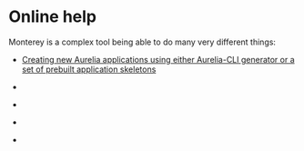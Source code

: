 # Online help

Monterey is a complex tool being able to do many very different things:

- [Creating new Aurelia applications using either Aurelia-CLI generator or a set of prebuilt application skeletons](../creating_new_application.html)

- []()

- []()

- []()

- []()
